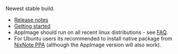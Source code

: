 Newest stable build.

* [Release notes](https://github.com/robert7/nixnote2/wiki/Release-notes-v2.1)
* [Getting started](https://github.com/robert7/nixnote2/wiki/Getting-started)
* AppImage should run on all recent linux distributions - see [FAQ](https://github.com/robert7/nixnote2/wiki/FAQ).
* For Ubuntu users its recommended to install native package from [NixNote PPA](https://github.com/robert7/nixnote2/wiki/NixNote-PPA) (although the AppImage version will also work).
